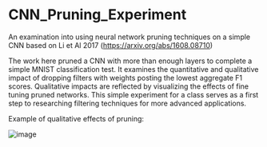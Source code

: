 # CNN_Pruning_Experiment
An examination into using neural network pruning techniques on a simple CNN based on Li et Al 2017 (https://arxiv.org/abs/1608.08710)

The work here pruned a CNN with more than enough layers to complete a simple MNIST classification test. It examines the quantitative and qualitative impact of dropping filters with weights posting the lowest aggregate F1 scores. Qualitative impacts are reflected by visualizing the effects of fine tuning pruned networks. This simple experiment for a class serves as a first step to researching filtering techniques for more advanced applications.

Example of qualitative effects of pruning:

![image](https://github.com/user-attachments/assets/dd8b3fba-ebfd-46b3-b68e-0b62f69c7158)
